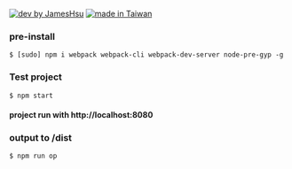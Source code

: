 [![dev by JamesHsu](https://img.shields.io/badge/Dev%20by-Jameshsu1125-green)](https://github.com/jameshsu1125/)
[![made in Taiwan](https://img.shields.io/badge/Made%20in-Taiwan-orange)](https://github.com/jameshsu1125/)

### pre-install

```
$ [sudo] npm i webpack webpack-cli webpack-dev-server node-pre-gyp -g
```

### Test project

```
$ npm start
```

#### project run with http://localhost:8080

### output to /dist

```
$ npm run op
```
